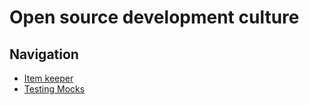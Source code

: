 # Open source development culture

## Navigation
- [Item keeper](/Alice_and_Fedor/)
- [Testing Mocks](/TestingMocks/)